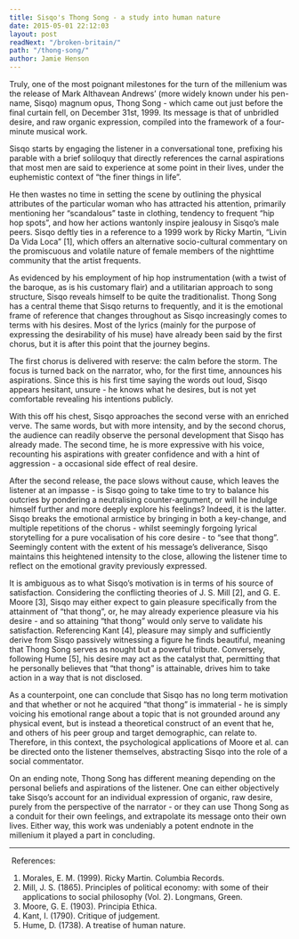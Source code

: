 ```yaml
---
title: Sisqo's Thong Song - a study into human nature
date: 2015-05-01 22:12:03
layout: post
readNext: "/broken-britain/"
path: "/thong-song/"
author: Jamie Henson
---
```


Truly, one of the most poignant milestones for the turn of the millenium was the release of Mark Althavean Andrews’ (more widely known under his pen-name, Sisqo) magnum opus, Thong Song - which came out just before the final curtain fell, on December 31st, 1999. Its message is that of unbridled desire, and raw organic expression, compiled into the framework of a four-minute musical work.

Sisqo starts by engaging the listener in a conversational tone, prefixing his parable with a brief soliloquy that directly references the carnal aspirations that most men are said to experience at some point in their lives, under the euphemistic context of “the finer things in life”.

He then wastes no time in setting the scene by outlining the physical attributes of the particular woman who has attracted his attention, primarily mentioning her “scandalous” taste in clothing, tendency to frequent “hip hop spots”, and how her actions wantonly inspire jealousy in Sisqo’s male peers. Sisqo deftly ties in a reference to a 1999 work by Ricky Martin, “Livin Da Vida Loca” [1], which offers an alternative socio-cultural commentary on the promiscuous and volatile nature of female members of the nighttime community that the artist frequents.

As evidenced by his employment of hip hop instrumentation (with a twist of the baroque, as is his customary flair) and a utilitarian approach to song structure, Sisqo reveals himself to be quite the traditionalist. Thong Song has a central theme that Sisqo returns to frequently, and it is the emotional frame of reference that changes throughout as Sisqo increasingly comes to terms with his desires. Most of the lyrics (mainly for the purpose of expressing the desirability of his muse) have already been said by the first chorus, but it is after this point that the journey begins.

The first chorus is delivered with reserve: the calm before the storm. The focus is turned back on the narrator, who, for the first time, announces his aspirations. Since this is his first time saying the words out loud, Sisqo appears hesitant, unsure - he knows what he desires, but is not yet comfortable revealing his intentions publicly.

With this off his chest, Sisqo approaches the second verse with an enriched verve. The same words, but with more intensity, and by the second chorus, the audience can readily observe the personal development that Sisqo has already made. The second time, he is more expressive with his voice, recounting his aspirations with greater confidence and with a hint of aggression - a occasional side effect of real desire.

After the second release, the pace slows without cause, which leaves the listener at an impasse - is Sisqo going to take time to try to balance his outcries by pondering a neutralising counter-argument, or will he indulge himself further and more deeply explore his feelings? Indeed, it is the latter. Sisqo breaks the emotional armistice by bringing in both a key-change, and multiple repetitions of the chorus - whilst seemingly forgoing lyrical storytelling for a pure vocalisation of his core desire - to “see that thong”. Seemingly content with the extent of his message’s deliverance, Sisqo maintains this heightened intensity to the close, allowing the listener time to reflect on the emotional gravity previously expressed.

It is ambiguous as to what Sisqo’s motivation is in terms of his source of satisfaction. Considering the conflicting theories of J. S. Mill [2], and G. E. Moore [3], Sisqo may either expect to gain pleasure specifically from the attainment of “that thong”, or, he may already experience pleasure via his desire - and so attaining “that thong” would only serve to validate his satisfaction. Referencing Kant [4], pleasure may simply and sufficiently derive from Sisqo passively witnessing a figure he finds beautiful, meaning that Thong Song serves as nought but a powerful tribute. Conversely, following Hume [5], his desire may act as the catalyst that, permitting that he personally believes that “that thong” is attainable, drives him to take action in a way that is not disclosed.

As a counterpoint, one can conclude that Sisqo has no long term motivation and that whether or not he acquired “that thong” is immaterial - he is simply voicing his emotional range about a topic that is not grounded around any physical event, but is instead a theoretical construct of an event that he, and others of his peer group and target demographic, can relate to. Therefore, in this context, the psychological applications of Moore et al. can be directed onto the listener themselves, abstracting Sisqo into the role of a social commentator.

On an ending note, Thong Song has different meaning depending on the personal beliefs and aspirations of the listener. One can either objectively take Sisqo’s account for an individual expression of organic, raw desire, purely from the perspective of the narrator - or they can use Thong Song as a conduit for their own feelings, and extrapolate its message onto their own lives. Either way, this work was undeniably a potent endnote in the millenium it played a part in concluding.
&nbsp;
***
&nbsp;References:
1) Morales, E. M. (1999). Ricky Martin. Columbia Records.
2) Mill, J. S. (1865). Principles of political economy: with some of their applications to social philosophy (Vol. 2). Longmans, Green.
3) Moore, G. E. (1903). Principia Ethica.
4) Kant, I. (1790). Critique of judgement.
5) Hume, D. (1738). A treatise of human nature.
